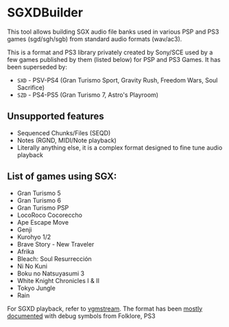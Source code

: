 # SGXDBuilder

This tool allows building SGX audio file banks used in various PSP and PS3 games (sgd/sgh/sgb) from standard audio formats (wav/ac3).

This is a format and PS3 library privately created by Sony/SCE used by a few games published by them (listed below) for PSP and PS3 Games.
It has been superseded by:
* `SXD` - PSV-PS4 (Gran Turismo Sport, Gravity Rush, Freedom Wars, Soul Sacrifice)
* `SZD` - PS4-PS5 (Gran Turismo 7, Astro's Playroom)

## Unsupported features
* Sequenced Chunks/Files (SEQD)
* Notes (RGND, MIDI/Note playback)
* Literally anything else, it is a complex format designed to fine tune audio playback

## List of games using SGX:
* Gran Turismo 5
* Gran Turismo 6
* Gran Turismo PSP
* LocoRoco Cocoreccho
* Ape Escape Move
* Genji
* Kurohyo 1/2 
* Brave Story - New Traveler 
* Afrika
* Bleach: Soul Resurrección
* Ni No Kuni
* Boku no Natsuyasumi 3
* White Knight Chronicles I & II
* Tokyo Jungle
* Rain

For SGXD playback, refer to [vgmstream](https://github.com/vgmstream/vgmstream).
The format has been [mostly documented](https://github.com/Nenkai/SGXDataBuilder/blob/master/SGXDBuilder/SGXD.bt) with debug symbols from Folklore, PS3
